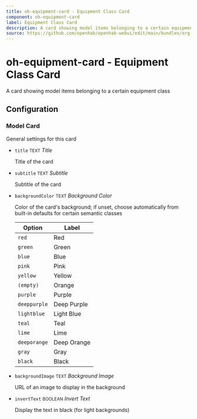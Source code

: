 ```yaml
---
title: oh-equipment-card - Equipment Class Card
component: oh-equipment-card
label: Equipment Class Card
description: A card showing model items belonging to a certain equipment class
source: https://github.com/openhab/openhab-webui/edit/main/bundles/org.openhab.ui/doc/components/oh-equipment-card.md
---
```


# oh-equipment-card - Equipment Class Card

<!-- GENERATED componentDescription -->
A card showing model items belonging to a certain equipment class
<!-- GENERATED /componentDescription -->

## Configuration

<!-- GENERATED props -->

### Model Card

General settings for this card


- `title` <small>TEXT</small> _Title_

  Title of the card

- `subtitle` <small>TEXT</small> _Subtitle_

  Subtitle of the card

- `backgroundColor` <small>TEXT</small> _Background Color_

  Color of the card's background; if unset, choose automatically from built-in defaults for certain semantic classes

  | Option | Label |
  |--------|-------|
  | `red` | Red |
  | `green` | Green |
  | `blue` | Blue |
  | `pink` | Pink |
  | `yellow` | Yellow |
  | `(empty)` | Orange |
  | `purple` | Purple |
  | `deeppurple` | Deep Purple |
  | `lightblue` | Light Blue |
  | `teal` | Teal |
  | `lime` | Lime |
  | `deeporange` | Deep Orange |
  | `gray` | Gray |
  | `black` | Black |


- `backgroundImage` <small>TEXT</small> _Background Image_

  URL of an image to display in the background

- `invertText` <small>BOOLEAN</small> _Invert Text_

  Display the text in black (for light backgrounds)

<!-- GENERATED /props -->
